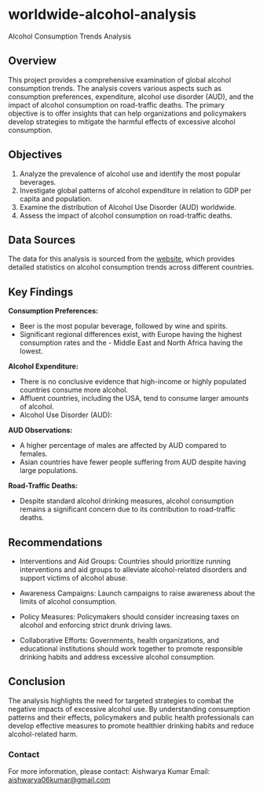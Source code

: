 # worldwide-alcohol-analysis

Alcohol Consumption Trends Analysis

## Overview

This project provides a comprehensive examination of global alcohol consumption trends. The analysis covers various aspects such as consumption preferences, expenditure, alcohol use disorder (AUD), and the impact of alcohol consumption on road-traffic deaths. The primary objective is to offer insights that can help organizations and policymakers develop strategies to mitigate the harmful effects of excessive alcohol consumption.

## Objectives

1. Analyze the prevalence of alcohol use and identify the most popular beverages.
2. Investigate global patterns of alcohol expenditure in relation to GDP per capita and population.
3. Examine the distribution of Alcohol Use Disorder (AUD) worldwide.
4. Assess the impact of alcohol consumption on road-traffic deaths.

## Data Sources

The data for this analysis is sourced from the [website](https://ourworldindata.org/alcohol-consumption), which provides detailed statistics on alcohol consumption trends across different countries.

## Key Findings

__Consumption Preferences:__

- Beer is the most popular beverage, followed by wine and spirits.
- Significant regional differences exist, with Europe having the highest consumption rates and the - Middle East and North Africa having the lowest.

__Alcohol Expenditure:__

- There is no conclusive evidence that high-income or highly populated countries consume more alcohol.
- Affluent countries, including the USA, tend to consume larger amounts of alcohol.
- Alcohol Use Disorder (AUD):

__AUD Observations:__

- A higher percentage of males are affected by AUD compared to females.
- Asian countries have fewer people suffering from AUD despite having large populations.

__Road-Traffic Deaths:__

- Despite standard alcohol drinking measures, alcohol consumption remains a significant concern due to its contribution to road-traffic deaths.


## Recommendations

- Interventions and Aid Groups: Countries should prioritize running interventions and aid groups to alleviate alcohol-related disorders and support victims of alcohol abuse.

- Awareness Campaigns: Launch campaigns to raise awareness about the limits of alcohol consumption.

- Policy Measures: Policymakers should consider increasing taxes on alcohol and enforcing strict drunk driving laws.

- Collaborative Efforts: Governments, health organizations, and educational institutions should work together to promote responsible drinking habits and address excessive alcohol consumption.


## Conclusion

The analysis highlights the need for targeted strategies to combat the negative impacts of excessive alcohol use. By understanding consumption patterns and their effects, policymakers and public health professionals can develop effective measures to promote healthier drinking habits and reduce alcohol-related harm.

### Contact
For more information, please contact:
Aishwarya Kumar
Email: aishwarya06kumar@gmail.com
